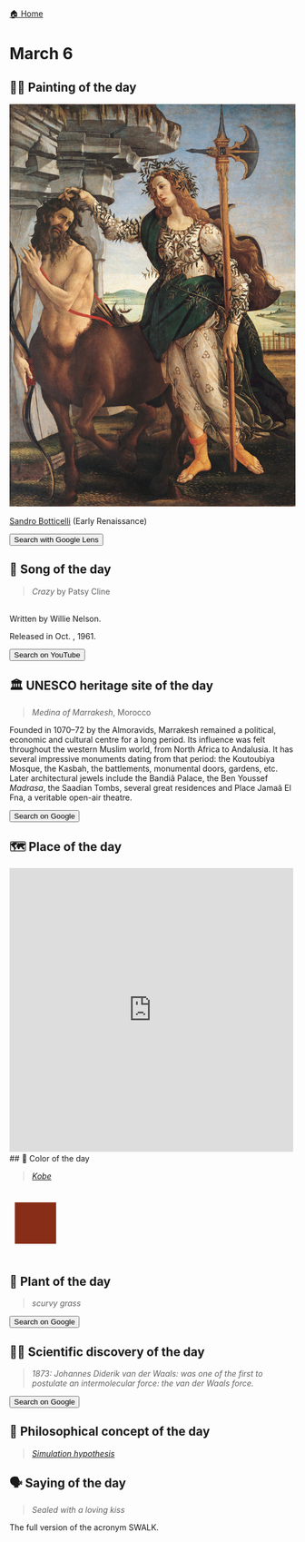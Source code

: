 
[🏠 Home](../../index.md)

# March 6

## 🧑‍🎨 Painting of the day

<img width="600" src="../img/Sandro_Botticelli_3.jpg">

[Sandro Botticelli](http://en.wikipedia.org/wiki/Sandro_Botticelli) (Early Renaissance)

<button class="btn btn-success"
onclick=" window.open('https://lens.google.com/uploadbyurl?url=https://iretes.github.io/one-a-day/data/img/Sandro_Botticelli_3.jpg','_blank')">
Search with Google Lens
</button>

## 🎼 Song of the day

> *Crazy*
by Patsy Cline

<br />Written by Willie Nelson.

Released in Oct. , 1961.

<button class="btn btn-success"
onclick=" window.open('http://www.youtube.com/search?q=Crazy by Patsy Cline','_blank')">
Search on YouTube
</button>

## 🏛️ UNESCO heritage site of the day

> *Medina of Marrakesh*, Morocco

<p>Founded in 1070–72 by the Almoravids, Marrakesh remained a political, economic and cultural centre for a long period. Its influence was felt throughout the western Muslim world, from North Africa to Andalusia. It has several impressive monuments dating from that period: the Koutoubiya Mosque, the Kasbah, the battlements, monumental doors, gardens, etc. Later architectural jewels include the Bandiâ Palace, the Ben Youssef <em>Madrasa</em>, the Saadian Tombs, several great residences and Place Jamaâ El Fna, a veritable open-air theatre.</p>

<button class="btn btn-success"
onclick=" window.open('http://www.google.com/search?q=Medina of Marrakesh','_blank')">
Search on Google
</button>

## 🗺️ Place of the day

<iframe
src="https://www.mapcrunch.com"
name="mapcrunch"
width="500"
height="500"
allowTransparency="true"
scrolling="no"
frameborder="0"
>
</iframe>
## 🎨 Color of the day

> *[Kobe](https://en.wikipedia.org/wiki/Indian_red_(color)#Kobe)*

<div style="color:#882D17; font-size: 100px;">&#9632;</div>

## 🌿 Plant of the day

> *scurvy grass*

<button class="btn btn-success"
onclick=" window.open('http://www.google.com/search?q=scurvy grass','_blank')">
Search on Google
</button>

## 🧑‍🔬 Scientific discovery of the day

> *1873: Johannes Diderik van der Waals: was one of the first to postulate an intermolecular force: the van der Waals force.*

<button class="btn btn-success"
onclick=" window.open('http://www.google.com/search?q=1873: Johannes Diderik van der Waals: was one of the first to postulate an intermolecular force: the van der Waals force.','_blank')"> 
Search on Google
</button>

## 💭 Philosophical concept of the day

> *[Simulation hypothesis](https://en.wikipedia.org/wiki/Simulation_hypothesis)*

## 🗣️ Saying of the day

> *Sealed with a loving kiss*

The full version of the acronym SWALK.
